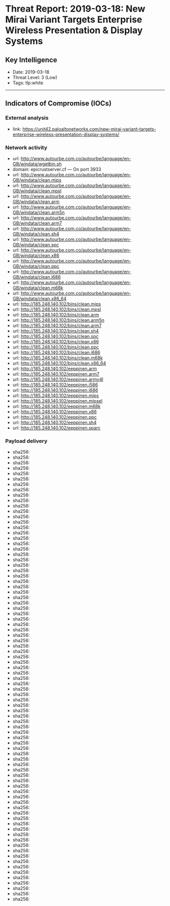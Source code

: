 # Threat Report: 2019-03-18: New Mirai Variant Targets Enterprise Wireless Presentation & Display Systems


## Key Intelligence
* Date: 2019-03-18
* Threat Level: 3 (Low)
* Tags: tlp:white

---

## Indicators of Compromise (IOCs)
### External analysis
* link: https://unit42.paloaltonetworks.com/new-mirai-variant-targets-enterprise-wireless-presentation-display-systems/

### Network activity
* url: http://www.autourbe.com.co/autourbe/language/en-GB/windata/wgetbin.sh
* domain: epicrustserver.cf — On port 3933
* url: http://www.autourbe.com.co/autourbe/language/en-GB/windata/clean.mips
* url: http://www.autourbe.com.co/autourbe/language/en-GB/windata/clean.mpsl
* url: http://www.autourbe.com.co/autourbe/language/en-GB/windata/clean.arm
* url: http://www.autourbe.com.co/autourbe/language/en-GB/windata/clean.arm5n
* url: http://www.autourbe.com.co/autourbe/language/en-GB/windata/clean.arm7
* url: http://www.autourbe.com.co/autourbe/language/en-GB/windata/clean.sh4
* url: http://www.autourbe.com.co/autourbe/language/en-GB/windata/clean.spc
* url: http://www.autourbe.com.co/autourbe/language/en-GB/windata/clean.x86
* url: http://www.autourbe.com.co/autourbe/language/en-GB/windata/clean.ppc
* url: http://www.autourbe.com.co/autourbe/language/en-GB/windata/clean.i686
* url: http://www.autourbe.com.co/autourbe/language/en-GB/windata/clean.m68k
* url: http://www.autourbe.com.co/autourbe/language/en-GB/windata/clean.x86_64
* url: http://185.248.140.102/bins/clean.mips
* url: http://185.248.140.102/bins/clean.mpsl
* url: http://185.248.140.102/bins/clean.arm
* url: http://185.248.140.102/bins/clean.arm5n
* url: http://185.248.140.102/bins/clean.arm7
* url: http://185.248.140.102/bins/clean.sh4
* url: http://185.248.140.102/bins/clean.spc
* url: http://185.248.140.102/bins/clean.x86
* url: http://185.248.140.102/bins/clean.ppc
* url: http://185.248.140.102/bins/clean.i686
* url: http://185.248.140.102/bins/clean.m68k
* url: http://185.248.140.102/bins/clean.x86_64
* url: http://185.248.140.102/eeppinen.arm
* url: http://185.248.140.102/eeppinen.arm7
* url: http://185.248.140.102/eeppinen.armv4l
* url: http://185.248.140.102/eeppinen.i586
* url: http://185.248.140.102/eeppinen.i686
* url: http://185.248.140.102/eeppinen.mips
* url: http://185.248.140.102/eeppinen.mipsel
* url: http://185.248.140.102/eeppinen.m68k
* url: http://185.248.140.102/eeppinen.x86
* url: http://185.248.140.102/eeppinen.ppc
* url: http://185.248.140.102/eeppinen.sh4
* url: http://185.248.140.102/eeppinen.sparc

### Payload delivery
* sha256: <sha256>
* sha256: <sha256>
* sha256: <sha256>
* sha256: <sha256>
* sha256: <sha256>
* sha256: <sha256>
* sha256: <sha256>
* sha256: <sha256>
* sha256: <sha256>
* sha256: <sha256>
* sha256: <sha256>
* sha256: <sha256>
* sha256: <sha256>
* sha256: <sha256>
* sha256: <sha256>
* sha256: <sha256>
* sha256: <sha256>
* sha256: <sha256>
* sha256: <sha256>
* sha256: <sha256>
* sha256: <sha256>
* sha256: <sha256>
* sha256: <sha256>
* sha256: <sha256>
* sha256: <sha256>
* sha256: <sha256>
* sha256: <sha256>
* sha256: <sha256>
* sha256: <sha256>
* sha256: <sha256>
* sha256: <sha256>
* sha256: <sha256>
* sha256: <sha256>
* sha256: <sha256>
* sha256: <sha256>
* sha256: <sha256>
* sha256: <sha256>
* sha256: <sha256>
* sha256: <sha256>
* sha256: <sha256>
* sha256: <sha256>
* sha256: <sha256>
* sha256: <sha256>
* sha256: <sha256>
* sha256: <sha256>
* sha256: <sha256>
* sha256: <sha256>
* sha256: <sha256>
* sha256: <sha256>
* sha256: <sha256>
* sha256: <sha256>
* sha256: <sha256>
* sha256: <sha256>
* sha256: <sha256>
* sha256: <sha256>
* sha256: <sha256>
* sha256: <sha256>
* sha256: <sha256>
* sha256: <sha256>
* sha256: <sha256>
* sha256: <sha256>
* sha256: <sha256>
* sha256: <sha256>
* sha256: <sha256>
* sha256: <sha256>
* sha256: <sha256>
* sha256: <sha256>
* sha256: <sha256>
* sha256: <sha256>
* sha256: <sha256>
* sha256: <sha256>
* sha256: <sha256>
* sha256: <sha256>
* sha256: <sha256>
* sha256: <sha256>
* sha256: <sha256>
* sha256: <sha256>
* sha256: <sha256>
* sha256: <sha256>
* sha256: <sha256>
* sha256: <sha256>
* sha256: <sha256>
* sha256: <sha256>
* sha256: <sha256>
